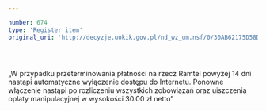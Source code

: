 ```yaml
---

number: 674
type: 'Register item'
original_uri: 'http://decyzje.uokik.gov.pl/nd_wz_um.nsf/0/30AB62175D58D97FC12572DD0032964E?OpenDocument'


---
```


„W przypadku przeterminowania płatności na rzecz Ramtel powyżej 14 dni nastąpi automatyczne wyłączenie dostępu do Internetu. Ponowne włączenie nastąpi po rozliczeniu wszystkich zobowiązań oraz uiszczenia opłaty manipulacyjnej w wysokości 30.00 zł netto”
